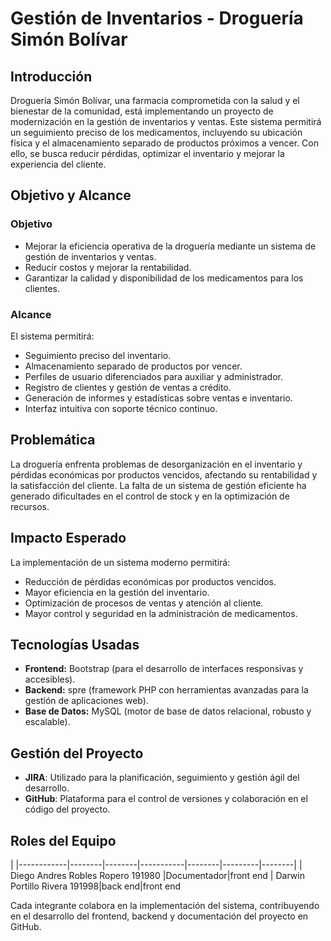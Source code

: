 # Gestión de Inventarios - Droguería Simón Bolívar

## Introducción
Droguería Simón Bolívar, una farmacia comprometida con la salud y el bienestar de la comunidad, está implementando un proyecto de modernización en la gestión de inventarios y ventas. Este sistema permitirá un seguimiento preciso de los medicamentos, incluyendo su ubicación física y el almacenamiento separado de productos próximos a vencer. Con ello, se busca reducir pérdidas, optimizar el inventario y mejorar la experiencia del cliente.

## Objetivo y Alcance
### Objetivo
- Mejorar la eficiencia operativa de la droguería mediante un sistema de gestión de inventarios y ventas.
- Reducir costos y mejorar la rentabilidad.
- Garantizar la calidad y disponibilidad de los medicamentos para los clientes.

### Alcance
El sistema permitirá:
- Seguimiento preciso del inventario.
- Almacenamiento separado de productos por vencer.
- Perfiles de usuario diferenciados para auxiliar y administrador.
- Registro de clientes y gestión de ventas a crédito.
- Generación de informes y estadísticas sobre ventas e inventario.
- Interfaz intuitiva con soporte técnico continuo.

## Problemática
La droguería enfrenta problemas de desorganización en el inventario y pérdidas económicas por productos vencidos, afectando su rentabilidad y la satisfacción del cliente. La falta de un sistema de gestión eficiente ha generado dificultades en el control de stock y en la optimización de recursos.

## Impacto Esperado
La implementación de un sistema moderno permitirá:
- Reducción de pérdidas económicas por productos vencidos.
- Mayor eficiencia en la gestión del inventario.
- Optimización de procesos de ventas y atención al cliente.
- Mayor control y seguridad en la administración de medicamentos.

## Tecnologías Usadas
- **Frontend:** Bootstrap (para el desarrollo de interfaces responsivas y accesibles).
- **Backend:** spre (framework PHP con herramientas avanzadas para la gestión de aplicaciones web).
- **Base de Datos:** MySQL (motor de base de datos relacional, robusto y escalable).

## Gestión del Proyecto
- **JIRA**: Utilizado para la planificación, seguimiento y gestión ágil del desarrollo.
- **GitHub**: Plataforma para el control de versiones y colaboración en el código del proyecto.

## Roles del Equipo
| 
|------------|--------|--------|-----------|--------|---------|--------|
| Diego Andres Robles Ropero  191980 |Documentador|front end
| Darwin Portillo Rivera 191998|back end|front end

Cada integrante colabora en la implementación del sistema, contribuyendo en el desarrollo del frontend, backend y documentación del proyecto en GitHub.





